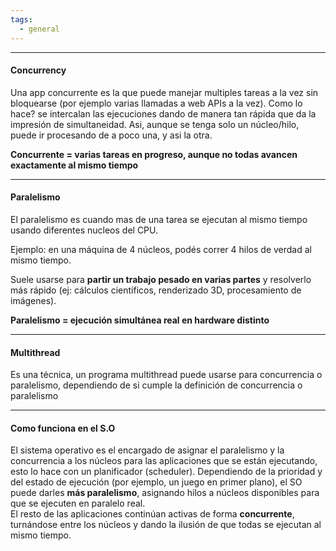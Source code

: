 ```yaml
---
tags:
  - general
---
```

---

#### Concurrency

Una app concurrente es la que puede manejar multiples tareas a la vez sin bloquearse (por ejemplo varias llamadas a web APIs a la vez).
Como lo hace? se intercalan las ejecuciones dando de manera tan rápida que da la impresión de simultaneidad. Asi, aunque se tenga solo un núcleo/hilo, puede ir procesando de a poco una, y asi la otra.

**Concurrente = varias tareas en progreso, aunque no todas avancen exactamente al mismo tiempo**

---
#### Paralelismo

El paralelismo es cuando mas de una tarea se ejecutan al mismo tiempo usando diferentes nucleos del CPU.

Ejemplo: en una máquina de 4 núcleos, podés correr 4 hilos de verdad al mismo tiempo.

Suele usarse para **partir un trabajo pesado en varias partes** y resolverlo más rápido (ej: cálculos científicos, renderizado 3D, procesamiento de imágenes).

**Paralelismo = ejecución simultánea real en hardware distinto**

---

#### Multithread

Es una técnica, un programa multithread puede usarse para concurrencia o paralelismo, dependiendo de si cumple la definición de concurrencia o paralelismo


---

#### Como funciona en el S.O

El sistema operativo es el encargado de asignar el paralelismo y la concurrencia a los núcleos para las aplicaciones que se están ejecutando, esto lo hace con un planificador (scheduler).
Dependiendo de la prioridad y del estado de ejecución (por ejemplo, un juego en primer plano), el SO puede darles **más paralelismo**, asignando hilos a núcleos disponibles para que se ejecuten en paralelo real.  
El resto de las aplicaciones continúan activas de forma **concurrente**, turnándose entre los núcleos y dando la ilusión de que todas se ejecutan al mismo tiempo.